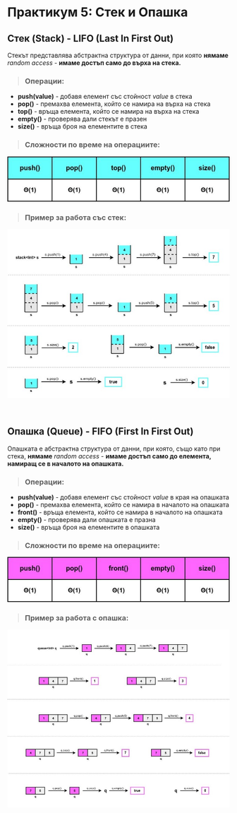# Практикум 5: Стек и Опашка

## Стек (Stack) - LIFO (Last In First Out)
Стекът представлява абстрактна структура от данни, при която **нямаме** *random access* - **имаме достъп само до върха на стека.**

>### Операции:
- **push(value)** - добавя елемент със стойност *value* в стека
- **pop()** - премахва елемента, който се намира на върха на стека
- **top()** - връща елемента, който се намира на върха на стека
- **empty()** - проверява дали стекът е празен
- **size()** - връща броя на елементите в стека

>### Сложности по време на операциите:
![timeComplexity](Images/stackTimeComplexity.jpg)

>### Пример за работа със стек:
![stackExample](Images/stackExample.jpg)

</br>

## Опашка (Queue) - FIFO (First In First Out)
Опашката е абстрактна структура от данни, при която, също като при стека, **нямаме** *random access* - **имаме достъп само до елемента, намиращ се в началото на опашката.**

>### Операции:
- **push(value)** - добавя елемент със стойност *value* в края на опашката
- **pop()** - премахва елемента, който се намира в началото на опашката
- **front()** - връща елемента, който се намира в началото на опашката
- **empty()** - проверява дали опашката е празна
- **size()** - връща броя на елементите в опашката

>### Сложности по време на операциите:
![queueTimeComplexity](Images/queueTimeComplexity.jpg)

>### Пример за работа с опашка:
![queueExample](Images/queueExample.jpg)





